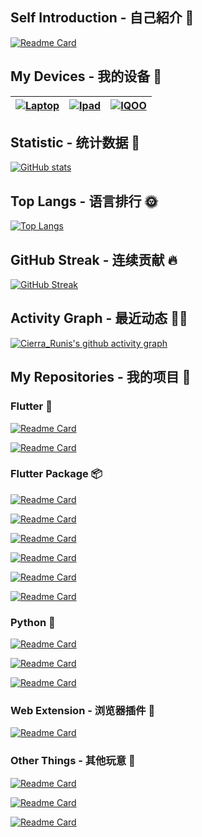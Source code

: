 ## Self Introduction - 自己紹介 👋

[![Readme Card](https://github-readme-stats.vercel.app/api/pin/?username=Cierra-Runis&repo=cierra-runis.github.io&show_icons=true&title_color=fff&icon_color=ff8000&text_color=9f9f9f&bg_color=22272E&locate=cn&border_radius=12)](https://note-of-me.top)

## My Devices - 我的设备 📱

| [![Laptop](https://img.shields.io/badge/Lenovo%20Legion%205-black?style=flat-square&logo=lenovo&logoColor=white)](https://www.lenovo.com/) | [![Ipad](https://img.shields.io/badge/iPad%20Pro%202021%2011inch-black?style=flat-square&logo=apple)](https://www.apple.com/ipad-pro/) | [![IQOO](https://img.shields.io/badge/IQOO%20Neo%205-black?style=flat-square&logoColor=white&logo=android)](https://www.iqoo.com/) |
| :----------------------------------------------------------------------------------------------------------------------------------------: | :------------------------------------------------------------------------------------------------------------------------------------: | :--------------------------------------------------------------------------------------------------------------------------------: |

## Statistic - 统计数据 📖

[![GitHub stats](https://github-readme-stats.vercel.app/api?username=Cierra-Runis&show_icons=true&title_color=fff&icon_color=ff8000&text_color=9f9f9f&bg_color=22272E&count_private=true&border_radius=12)](https://github.com/anuraghazra/github-readme-stats)

## Top Langs - 语言排行 🌞

[![Top Langs](https://github-readme-stats.vercel.app/api/top-langs/?username=Cierra-Runis&show_icons=true&title_color=fff&icon_color=ff8000&text_color=9f9f9f&bg_color=22272E&layout=compact&langs_count=10&border_radius=12&exclude_repo=cierra-runis.github.io-source,cierra-runis.github.io)](https://github.com/anuraghazra/github-readme-stats)

## GitHub Streak - 连续贡献 🔥

[![GitHub Streak](https://streak-stats.demolab.com/?user=Cierra-Runis&theme=dark&background=22272E&border_radius=12)](https://git.io/streak-stats)

## Activity Graph - 最近动态 🏃🏻

[![Cierra_Runis's github activity graph](https://github-readme-activity-graph.vercel.app/graph?username=Cierra-Runis&bg_color=22272E&color=9f9f9f&title_color=fff&line=ff8000&point=ff8000&radius=16)](https://github.com/ashutosh00710/github-readme-activity-graph)

## My Repositories - 我的项目 💖

### Flutter 🐝

[![Readme Card](https://github-readme-stats.vercel.app/api/pin/?username=Cierra-Runis&repo=mercurius&show_icons=true&title_color=fff&icon_color=ff8000&text_color=9f9f9f&bg_color=22272E&locate=cn&border_radius=12)](https://github.com/Cierra-Runis/mercurius)

[![Readme Card](https://github-readme-stats.vercel.app/api/pin/?username=Cierra-Runis&repo=allay&show_icons=true&title_color=fff&icon_color=ff8000&text_color=9f9f9f&bg_color=22272E&locate=cn&border_radius=12)](https://github.com/Cierra-Runis/allay)

### Flutter Package 📦

[![Readme Card](https://github-readme-stats.vercel.app/api/pin/?username=Cierra-Runis&repo=qweather_icons&show_icons=true&title_color=fff&icon_color=ff8000&text_color=9f9f9f&bg_color=22272E&locate=cn&border_radius=12)](https://pub.dev/packages/qweather_icons)

[![Readme Card](https://github-readme-stats.vercel.app/api/pin/?username=Cierra-Runis&repo=based_dock_scaffold&show_icons=true&title_color=fff&icon_color=ff8000&text_color=9f9f9f&bg_color=22272E&locate=cn&border_radius=12)](https://github.com/Cierra-Runis/based_dock_scaffold)

[![Readme Card](https://github-readme-stats.vercel.app/api/pin/?username=Cierra-Runis&repo=based_battery_indicator&show_icons=true&title_color=fff&icon_color=ff8000&text_color=9f9f9f&bg_color=22272E&locate=cn&border_radius=12)](https://github.com/Cierra-Runis/based_battery_indicator)

[![Readme Card](https://github-readme-stats.vercel.app/api/pin/?username=Cierra-Runis&repo=based_list&show_icons=true&title_color=fff&icon_color=ff8000&text_color=9f9f9f&bg_color=22272E&locate=cn&border_radius=12)](https://github.com/Cierra-Runis/based_list)

[![Readme Card](https://github-readme-stats.vercel.app/api/pin/?username=Cierra-Runis&repo=based_avatar&show_icons=true&title_color=fff&icon_color=ff8000&text_color=9f9f9f&bg_color=22272E&locate=cn&border_radius=12)](https://github.com/Cierra-Runis/based_avatar)

[![Readme Card](https://github-readme-stats.vercel.app/api/pin/?username=Cierra-Runis&repo=based_split_view&show_icons=true&title_color=fff&icon_color=ff8000&text_color=9f9f9f&bg_color=22272E&locate=cn&border_radius=12)](https://github.com/Cierra-Runis/based_split_view)

### Python 🐍

[![Readme Card](https://github-readme-stats.vercel.app/api/pin/?username=Cierra-Runis&repo=nideriji-exporter&show_icons=true&title_color=fff&icon_color=ff8000&text_color=9f9f9f&bg_color=22272E&locate=cn&border_radius=12)](https://github.com/Cierra-Runis/nideriji-exporter)

[![Readme Card](https://github-readme-stats.vercel.app/api/pin/?username=Cierra-Runis&repo=listener_email&show_icons=true&title_color=fff&icon_color=ff8000&text_color=9f9f9f&bg_color=22272E&locate=cn&border_radius=12)](https://github.com/Cierra-Runis/listener_email)

[![Readme Card](https://github-readme-stats.vercel.app/api/pin/?username=Cierra-Runis&repo=osu_testflight_listener&show_icons=true&title_color=fff&icon_color=ff8000&text_color=9f9f9f&bg_color=22272E&locate=cn&border_radius=12)](https://github.com/Cierra-Runis/osu_testflight_listener)

### Web Extension - 浏览器插件 🧩

[![Readme Card](https://github-readme-stats.vercel.app/api/pin/?username=Cierra-Runis&repo=getTweets&show_icons=true&title_color=fff&icon_color=ff8000&text_color=9f9f9f&bg_color=22272E&locate=cn&border_radius=12)](https://github.com/Cierra-Runis/getTweets)

### Other Things - 其他玩意 🎡

[![Readme Card](https://github-readme-stats.vercel.app/api/pin/?username=Cierra-Runis&repo=readManga&show_icons=true&title_color=fff&icon_color=ff8000&text_color=9f9f9f&bg_color=22272E&locate=cn&border_radius=12)](https://github.com/Cierra-Runis/readManga)

[![Readme Card](https://github-readme-stats.vercel.app/api/pin/?username=Cierra-Runis&repo=Today_Daikanwa&show_icons=true&title_color=fff&icon_color=ff8000&text_color=9f9f9f&bg_color=22272E&locate=cn&border_radius=12)](https://github.com/Cierra-Runis/Today_Daikanwa)

[![Readme Card](https://github-readme-stats.vercel.app/api/pin/?username=Cierra-Runis&repo=repository_template&show_icons=true&title_color=fff&icon_color=ff8000&text_color=9f9f9f&bg_color=22272E&locate=cn&border_radius=12)](https://github.com/Cierra-Runis/repository_template)

